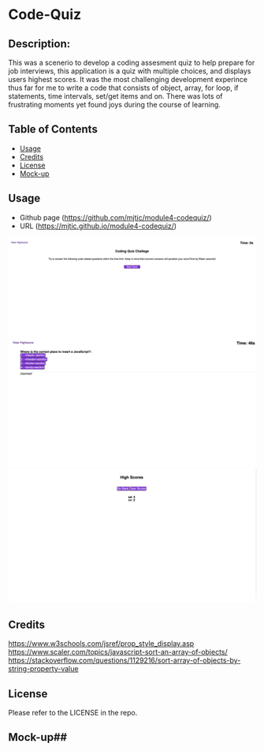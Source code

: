 # Code-Quiz

## Description:
This was a scenerio to develop a coding assesment quiz to help prepare for job interviews, this application is a quiz with multiple choices, and displays users highest scores. It was the most challenging development experince thus far for me to write a code that consists of object, array, for loop, if statements, time intervals, set/get items and on. There was lots of frustrating moments yet found joys during the course of learning.  

## Table of Contents

- [Usage](#usage)
- [Credits](#credits)
- [License](#license)
- [Mock-up](#mock-up)

## Usage
- Github page (https://github.com/mjtic/module4-codequiz/)
- URL (https://mjtic.github.io/module4-codequiz/)

![codequiz-webpage](./assets/codequiz.png)
![codequiz-webpage](./assets/timer%2Cquiz%2Cvalidation.png)  
![codequiz-webpage](./assets/scoreboard.png)

## Credits
https://www.w3schools.com/jsref/prop_style_display.asp
https://www.scaler.com/topics/javascript-sort-an-array-of-objects/
https://stackoverflow.com/questions/1129216/sort-array-of-objects-by-string-property-value

## License

Please refer to the LICENSE in the repo.


## Mock-up##
